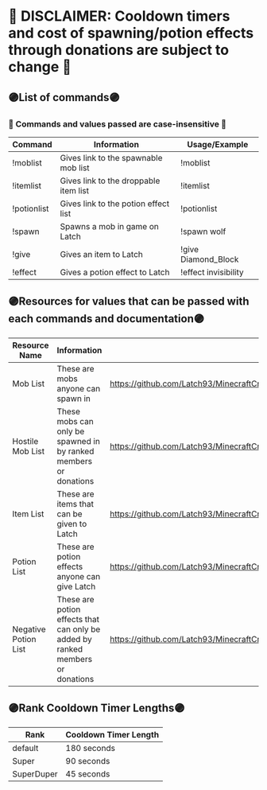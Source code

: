# 🔴 DISCLAIMER: Cooldown timers and cost of spawning/potion effects through donations are subject to change 🔴

## 🟣List of commands🟣
### 🏁 Commands and values passed are case-insensitive 🏁
Command | Information | Usage/Example
------ | ------- | -------
!moblist | Gives link to the spawnable mob list | !moblist
!itemlist | Gives link to the droppable item list | !itemlist
!potionlist | Gives link to the potion effect list | !potionlist
!spawn | Spawns a mob in game on Latch | !spawn wolf
!give | Gives an item to Latch | !give Diamond_Block
!effect | Gives a potion effect to Latch | !effect invisibility 

## 🟣Resources for values that can be passed with each commands and documentation🟣
Resource Name | Information | Link
------ | ------- | -------
Mob List | These are mobs anyone can spawn in | https://github.com/Latch93/MinecraftCrowdControl/blob/master/mobList.yml
Hostile Mob List | These mobs can only be spawned in by ranked members or donations | https://github.com/Latch93/MinecraftCrowdControl/blob/master/hostileMobList.yml
Item List | These are items that can be given to Latch | https://github.com/Latch93/MinecraftCrowdControl/blob/master/itemList.yml
Potion List | These are potion effects anyone can give Latch | https://github.com/Latch93/MinecraftCrowdControl/blob/master/potionList.yml
Negative Potion List | These are potion effects that can only be added by ranked members or donations | https://github.com/Latch93/MinecraftCrowdControl/blob/master/negativePotionEffectsList.yml

## 🟣Rank Cooldown Timer Lengths🟣
Rank  | Cooldown Timer Length 
------ | ------- 
default | 180 seconds
Super | 90 seconds
SuperDuper | 45 seconds
